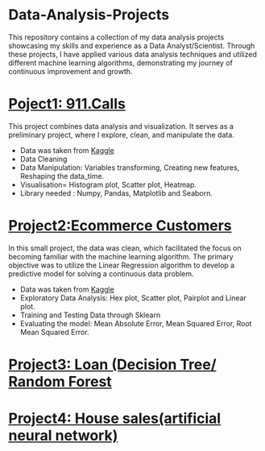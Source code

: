 # Data-Analysis-Projects
This repository contains a collection of my data analysis projects showcasing my skills and experience as a Data Analyst/Scientist.
Through these projects, I have applied various data analysis techniques and utilized different machine learning algorithms, demonstrating my journey of continuous improvement and growth.

# [Poject1: 911.Calls]()

This project combines data analysis and visualization. It serves as a preliminary project, where I explore, clean, and manipulate the data.
* Data was taken from [Kaggle](https://www.kaggle.com/datasets/mchirico/montcoalert?select=911.csv)
* Data Cleaning
* Data Manipulation: Variables transforming, Creating new features, Reshaping the data_time.
* Visualisation= Histogram plot, Scatter plot, Heatmap.
* Library needed : Numpy, Pandas, Matplotlib and Seaborn.

# [Project2:Ecommerce Customers ]()

In this small project, the data was clean, which facilitated the focus on becoming familiar with the machine learning algorithm. The primary objective was to utilize the Linear Regression algorithm to develop a predictive model for solving a continuous data problem.
* Data was taken from [Kaggle](https://www.kaggle.com/datasets/srolka/ecommerce-customers)
* Exploratory Data Analysis: Hex plot, Scatter plot, Pairplot and Linear plot.
* Training and Testing Data through Sklearn
* Evaluating the model: Mean Absolute Error, Mean Squared Error, Root Mean Squared Error. 
# [Project3: Loan (Decision Tree/ Random Forest]()
# [Project4: House sales(artificial neural network)]()


